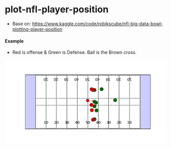 # plot-nfl-player-position

* Base on: https://www.kaggle.com/code/robikscube/nfl-big-data-bowl-plotting-player-position

#### Example

* Red is offense & Green is Defense. Ball is the Brown cross.

![](https://github.com/ss77995ss/plot-nfl-player-position/blob/main/test.gif)
